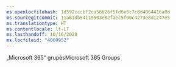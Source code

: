 ```yaml
---
ms.openlocfilehash: 1d592cccbf2ca56626f5fd6e6c7c8d4064416a0d
ms.sourcegitcommit: 11a61db54119503e82faec5f99c4273e8d1247e5
ms.translationtype: HT
ms.contentlocale: lt-LT
ms.lasthandoff: 10/16/2020
ms.locfileid: "4069952"
---
```

<span data-ttu-id="83a2c-101">„Microsoft 365“ grupės</span><span class="sxs-lookup"><span data-stu-id="83a2c-101">Microsoft 365 Groups</span></span>
